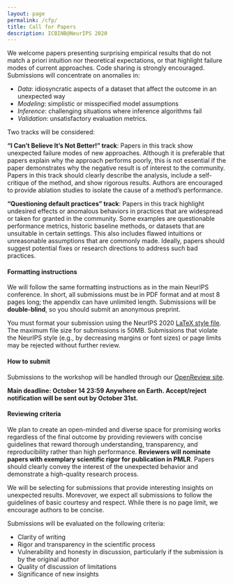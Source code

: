 ```yaml
---
layout: page
permalink: /cfp/
title: Call for Papers
description: ICBINB@NeurIPS 2020
---
```


We welcome papers presenting surprising empirical results that do not match a priori intuition nor theoretical expectations, or that highlight failure modes of current approaches. Code sharing is strongly encouraged. Submissions will concentrate on anomalies in:
+ *Data*: idiosyncratic aspects of a dataset that affect the outcome in an unexpected way
+ *Modeling*: simplistic or misspecified model assumptions
+ *Inference*: challenging situations where inference algorithms fail
+ *Validation*: unsatisfactory evaluation metrics.

Two tracks will be considered:

**“I Can’t Believe It’s Not Better!” track**: Papers in this track show unexpected failure modes of new approaches. Although it is preferable that papers explain why the approach performs poorly, this is not essential if the paper demonstrates why the negative result is of interest to the community. Papers in this track should clearly describe the analysis, include a self-critique of the method, and show rigorous results. Authors are encouraged to provide ablation studies to isolate the cause of a method’s performance.

**“Questioning default practices” track**: Papers in this track highlight undesired effects or anomalous behaviors in practices that are widespread or taken for granted in the community. Some examples are questionable performance metrics, historic baseline methods, or datasets that are unsuitable in certain settings. This also includes flawed intuitions or unreasonable assumptions that are commonly made. Ideally, papers should suggest potential fixes or research directions to address such bad practices.

#### Formatting instructions

We will follow the same formatting instructions as in the main NeurIPS conference. In short, all submissions must be in PDF format and at most 8 pages long; the appendix can have unlimited length. Submissions will be **double-blind**, so you should submit an anonymous preprint.

You must format your submission using the NeurIPS 2020 [LaTeX style file](https://neurips.cc/Conferences/2020/PaperInformation/StyleFiles). The maximum file size for submissions is 50MB. Submissions that violate the NeurIPS style (e.g., by decreasing margins or font sizes) or page limits may be rejected without further review.

#### How to submit

Submissions to the workshop will be handled through our [OpenReview site](https://openreview.net/group?id=NeurIPS.cc/2020/Workshop/ICBINB).

**Main deadline: October 14 23:59 Anywhere on Earth. Accept/reject notification will be sent out by October 31st.**

<!--**Late-breaking deadline: June 21 23:59 Anywhere on Earth. Accept/reject notification will be sent out July 1st.**-->

<!-- Camera ready versions will be submitted as markdown files through our [GitHub repository page](https://openreview.net/group?id=NeurIPS.cc/2020/Workshop/ICBINB) for publication online. -->

#### Reviewing criteria

We plan to create an open-minded and diverse space for promising works regardless of the final outcome by providing reviewers with concise guidelines that reward thorough understanding, transparency, and reproducibility rather than high performance. **Reviewers will nominate papers with exemplary scientific rigor for publication in PMLR**. Papers should clearly convey the interest of the unexpected behavior and demonstrate a high-quality research process.

<!-- We will be selecting for submissions that provide interesting insights on unexpected results. Morevover, we expect all submissions to follow the guidelines of basic courtesy and respect, and to abide by our [code of conduct](https://i-cant-believe-its-not-better.github.io/neurips2020/coc). While there is no page limit, we encourage authors to be concise. -->
We will be selecting for submissions that provide interesting insights on unexpected results. Morevover, we expect all submissions to follow the guidelines of basic courtesy and respect. While there is no page limit, we encourage authors to be concise.

Submissions will be evaluated on the following criteria:

<!-- - Adherence to our [code of conduct](https://i-cant-believe-its-not-better.github.io/neurips2020/coc) -->
- Clarity of writing
- Rigor and transparency in the scientific process
- Vulnerability and honesty in discussion, particularly if the submission is by the original author
- Quality of discussion of limitations
- Significance of new insights
